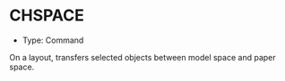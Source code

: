 # CHSPACE

- Type: Command

On a layout, transfers selected objects between model space and paper space.

